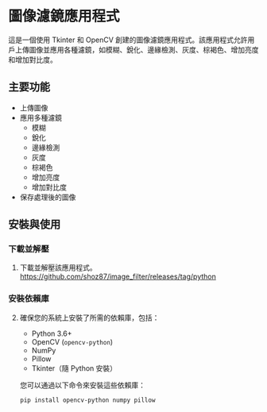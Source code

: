# 圖像濾鏡應用程式

這是一個使用 Tkinter 和 OpenCV 創建的圖像濾鏡應用程式。該應用程式允許用戶上傳圖像並應用各種濾鏡，如模糊、銳化、邊緣檢測、灰度、棕褐色、增加亮度和增加對比度。

## 主要功能

- 上傳圖像
- 應用多種濾鏡
  - 模糊
  - 銳化
  - 邊緣檢測
  - 灰度
  - 棕褐色
  - 增加亮度
  - 增加對比度
- 保存處理後的圖像

## 安裝與使用

### 下載並解壓

1. 下載並解壓該應用程式。
https://github.com/shoz87/image_filter/releases/tag/python

### 安裝依賴庫

2. 確保您的系統上安裝了所需的依賴庫，包括：
   - Python 3.6+
   - OpenCV (`opencv-python`)
   - NumPy
   - Pillow
   - Tkinter（隨 Python 安裝）

   您可以通過以下命令來安裝這些依賴庫：

   ```sh
   pip install opencv-python numpy pillow
